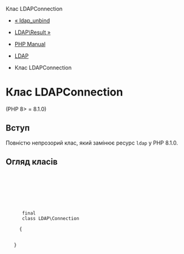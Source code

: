 Клас LDAPConnection

-   [« ldap\_unbind](function.ldap-unbind.html)
    
-   [LDAP\\Result »](class.ldap-result.html)
    
-   [PHP Manual](index.html)
    
-   [LDAP](book.ldap.html)
    
-   Клас LDAPConnection
    

# Клас LDAPConnection

(PHP 8> = 8.1.0)

## Вступ

Повністю непрозорий клас, який замінює ресурс `ldap` у PHP 8.1.0.

## Огляд класів

```synopsis

     
    

    
    
     
      final
      class LDAP\Connection
     
     {
    

   }
```